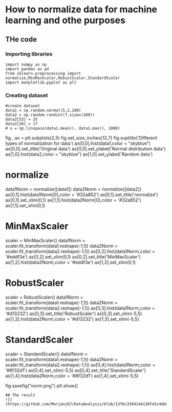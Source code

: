 # How to normalize data for machine learning and othe purposes
## THe code

### Importing libraries
```
import numpy as np
import pandas as pd
from sklearn.preprocessing import normalize,MinMaxScaler,RobustScaler,StandardScaler
import matplotlib.pyplot as plt
```
### Creating dataset
```
#create dataset
data1 = np.random.normal(5,2,100)
data2 = np.random.randint(7,size=(100))
data2[53] = 25
data2[20] = 17
# x = np.linspace(data1.mean(), data1.max(), 1000)
```
fig , ax = plt.subplots(2,5)
fig.set_size_inches(12,7)
fig.suptitle('Different types of normalization for data')
ax[0,0].hist(data1,color = "skyblue")
ax[0,0].set_title('Original data')
ax[0,0].set_ylabel('Normal distribution data')
ax[1,0].hist(data2,color = "skyblue")
ax[1,0].set_ylabel('Random data')
# normalize
data1Norm = normalize([data1])
data2Norm = normalize([data2])
ax[0,1].hist(data1Norm[0],color = '#32a852')
ax[0,1].set_title('normalize')
ax[0,1].set_xlim(0,1)
ax[1,1].hist(data2Norm[0],color = '#32a852')
ax[1,1].set_xlim(0,1)
# MinMaxScaler
scaler = MinMaxScaler()
data1Norm = scaler.fit_transform(data1.reshape(-1,1))
data2Norm = scaler.fit_transform(data2.reshape(-1,1))
ax[0,2].hist(data1Norm,color = '#eddf3e')
ax[0,2].set_xlim(0,1)
ax[0,2].set_title('MinMaxScaler')
ax[1,2].hist(data2Norm,color = '#eddf3e')
ax[1,2].set_xlim(0,1)

# RobustScaler
scaler = RobustScaler()
data1Norm = scaler.fit_transform(data1.reshape(-1,1))
data2Norm = scaler.fit_transform(data2.reshape(-1,1))
ax[0,3].hist(data1Norm,color = '#d13232')
ax[0,3].set_title('RobustScaler')
ax[0,3].set_xlim(-5,5)
ax[1,3].hist(data2Norm,color = '#d13232')
ax[1,3].set_xlim(-5,5)
# StandardScaler
scaler = StandardScaler()
data1Norm = scaler.fit_transform(data1.reshape(-1,1))
data2Norm = scaler.fit_transform(data2.reshape(-1,1))
ax[0,4].hist(data1Norm,color = '#8f32d1')
ax[0,4].set_xlim(-5,5)
ax[0,4].set_title('StandardScaler')
ax[1,4].hist(data2Norm,color = '#8f32d1')
ax[1,4].set_xlim(-5,5)

fig.savefig("norm.png")
plt.show()


```
## The result
![](https://github.com/Marjanj67/DataAnalysis/blob/13f6c3394144138fe5c4dbd8b2535ad6163e9061/Normalization/norms.png)

